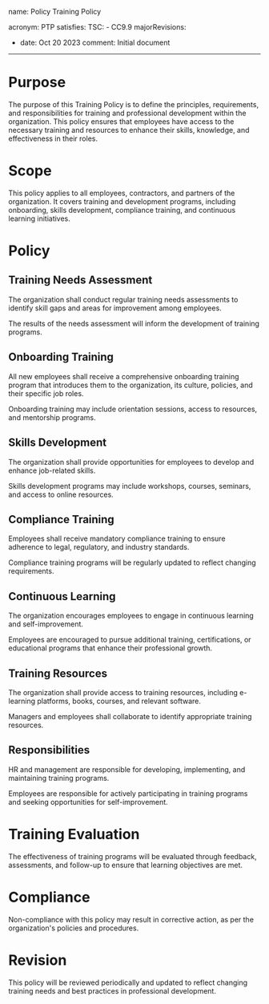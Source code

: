 name: Policy Training Policy

acronym: PTP
satisfies:
  TSC:
    - CC9.9
majorRevisions:
  - date: Oct 20 2023
    comment: Initial document
---

# Purpose
The purpose of this Training Policy is to define the principles, requirements, and responsibilities for training and professional development within the organization. This policy ensures that employees have access to the necessary training and resources to enhance their skills, knowledge, and effectiveness in their roles.

# Scope
This policy applies to all employees, contractors, and partners of the organization. It covers training and development programs, including onboarding, skills development, compliance training, and continuous learning initiatives.

# Policy
## Training Needs Assessment
The organization shall conduct regular training needs assessments to identify skill gaps and areas for improvement among employees.

The results of the needs assessment will inform the development of training programs.

## Onboarding Training
All new employees shall receive a comprehensive onboarding training program that introduces them to the organization, its culture, policies, and their specific job roles.

Onboarding training may include orientation sessions, access to resources, and mentorship programs.

## Skills Development
The organization shall provide opportunities for employees to develop and enhance job-related skills.

Skills development programs may include workshops, courses, seminars, and access to online resources.

## Compliance Training
Employees shall receive mandatory compliance training to ensure adherence to legal, regulatory, and industry standards.

Compliance training programs will be regularly updated to reflect changing requirements.

## Continuous Learning
The organization encourages employees to engage in continuous learning and self-improvement.

Employees are encouraged to pursue additional training, certifications, or educational programs that enhance their professional growth.

## Training Resources
The organization shall provide access to training resources, including e-learning platforms, books, courses, and relevant software.

Managers and employees shall collaborate to identify appropriate training resources.

## Responsibilities
HR and management are responsible for developing, implementing, and maintaining training programs.

Employees are responsible for actively participating in training programs and seeking opportunities for self-improvement.

# Training Evaluation
The effectiveness of training programs will be evaluated through feedback, assessments, and follow-up to ensure that learning objectives are met.
# Compliance
Non-compliance with this policy may result in corrective action, as per the organization's policies and procedures.
# Revision
This policy will be reviewed periodically and updated to reflect changing training needs and best practices in professional development.